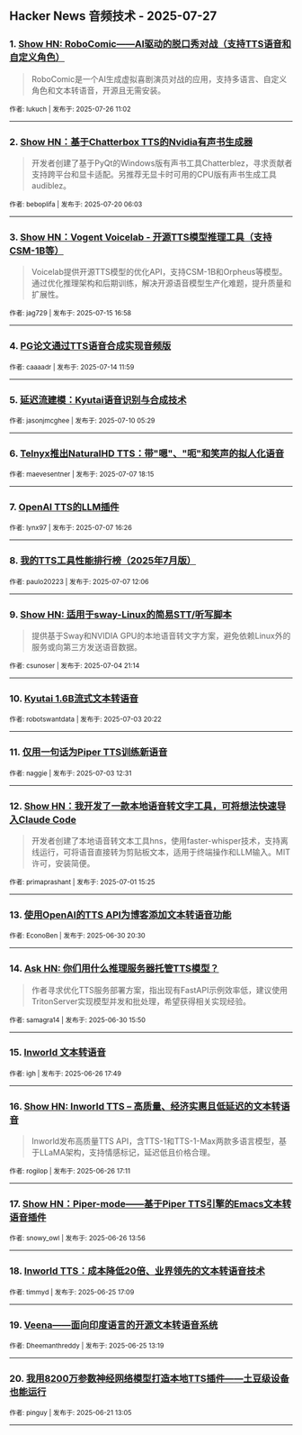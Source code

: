 ## Hacker News 音频技术 - 2025-07-27


### 1. [Show HN: RoboComic——AI驱动的脱口秀对战（支持TTS语音和自定义角色）](https://news.ycombinator.com/item?id=44693095)
> RoboComic是一个AI生成虚拟喜剧演员对战的应用，支持多语言、自定义角色和文本转语音，开源且无需安装。

<sub>作者: lukuch | 发布于: 2025-07-26 11:02</sub>

---

### 2. [Show HN：基于Chatterbox TTS的Nvidia有声书生成器](https://news.ycombinator.com/item?id=44622383)
> 开发者创建了基于PyQt的Windows版有声书工具Chatterblez，寻求贡献者支持跨平台和显卡适配。另推荐无显卡时可用的CPU版有声书生成工具audiblez。

<sub>作者: beboplifa | 发布于: 2025-07-20 06:03</sub>

---

### 3. [Show HN：Vogent Voicelab - 开源TTS模型推理工具（支持CSM-1B等）](https://news.ycombinator.com/item?id=44573303)
> Voicelab提供开源TTS模型的优化API，支持CSM-1B和Orpheus等模型。通过优化推理架构和后期训练，解决开源语音模型生产化难题，提升质量和扩展性。

<sub>作者: jag729 | 发布于: 2025-07-15 16:58</sub>

---

### 4. [PG论文通过TTS语音合成实现音频版](https://news.ycombinator.com/item?id=44559098)

<sub>作者: caaaadr | 发布于: 2025-07-14 11:59</sub>

---

### 5. [延迟流建模：Kyutai语音识别与合成技术](https://news.ycombinator.com/item?id=44517574)

<sub>作者: jasonjmcghee | 发布于: 2025-07-10 05:29</sub>

---

### 6. [Telnyx推出NaturalHD TTS：带"嗯"、"呃"和笑声的拟人化语音](https://news.ycombinator.com/item?id=44493162)

<sub>作者: maevesentner | 发布于: 2025-07-07 18:15</sub>

---

### 7. [OpenAI TTS的LLM插件](https://news.ycombinator.com/item?id=44491955)

<sub>作者: lynx97 | 发布于: 2025-07-07 16:26</sub>

---

### 8. [我的TTS工具性能排行榜（2025年7月版）](https://news.ycombinator.com/item?id=44489490)

<sub>作者: paulo20223 | 发布于: 2025-07-07 12:06</sub>

---

### 9. [Show HN: 适用于sway-Linux的简易STT/听写脚本](https://news.ycombinator.com/item?id=44467937)
> 提供基于Sway和NVIDIA GPU的本地语音转文字方案，避免依赖Linux外的服务或向第三方发送语音数据。

<sub>作者: csunoser | 发布于: 2025-07-04 21:14</sub>

---

### 10. [Kyutai 1.6B流式文本转语音](https://news.ycombinator.com/item?id=44458858)

<sub>作者: robotswantdata | 发布于: 2025-07-03 20:22</sub>

---

### 11. [仅用一句话为Piper TTS训练新语音](https://news.ycombinator.com/item?id=44454329)

<sub>作者: naggie | 发布于: 2025-07-03 12:31</sub>

---

### 12. [Show HN：我开发了一款本地语音转文字工具，可将想法快速导入Claude Code](https://news.ycombinator.com/item?id=44434864)
> 开发者创建了本地语音转文本工具hns，使用faster-whisper技术，支持离线运行，可将语音直接转为剪贴板文本，适用于终端操作和LLM输入。MIT许可，安装简便。

<sub>作者: primaprashant | 发布于: 2025-07-01 15:25</sub>

---

### 13. [使用OpenAI的TTS API为博客添加文本转语音功能](https://news.ycombinator.com/item?id=44427508)

<sub>作者: EconoBen | 发布于: 2025-06-30 20:30</sub>

---

### 14. [Ask HN: 你们用什么推理服务器托管TTS模型？](https://news.ycombinator.com/item?id=44424730)
> 作者寻求优化TTS服务部署方案，指出现有FastAPI示例效率低，建议使用TritonServer实现模型并发和批处理，希望获得相关实现经验。

<sub>作者: samagra14 | 发布于: 2025-06-30 15:50</sub>

---

### 15. [Inworld 文本转语音](https://news.ycombinator.com/item?id=44389636)

<sub>作者: igh | 发布于: 2025-06-26 17:49</sub>

---

### 16. [Show HN: Inworld TTS – 高质量、经济实惠且低延迟的文本转语音](https://news.ycombinator.com/item?id=44389265)
> Inworld发布高质量TTS API，含TTS-1和TTS-1-Max两款多语言模型，基于LLaMA架构，支持情感标记，延迟低且价格合理。

<sub>作者: rogilop | 发布于: 2025-06-26 17:11</sub>

---

### 17. [Show HN：Piper-mode——基于Piper TTS引擎的Emacs文本转语音插件](https://news.ycombinator.com/item?id=44387470)

<sub>作者: snowy_owl | 发布于: 2025-06-26 13:56</sub>

---

### 18. [Inworld TTS：成本降低20倍、业界领先的文本转语音技术](https://news.ycombinator.com/item?id=44379611)

<sub>作者: timmyd | 发布于: 2025-06-25 17:09</sub>

---

### 19. [Veena——面向印度语言的开源文本转语音系统](https://news.ycombinator.com/item?id=44377008)

<sub>作者: Dheemanthreddy | 发布于: 2025-06-25 13:19</sub>

---

### 20. [我用8200万参数神经网络模型打造本地TTS插件——土豆级设备也能运行](https://news.ycombinator.com/item?id=44337290)

<sub>作者: pinguy | 发布于: 2025-06-21 13:05</sub>

---
